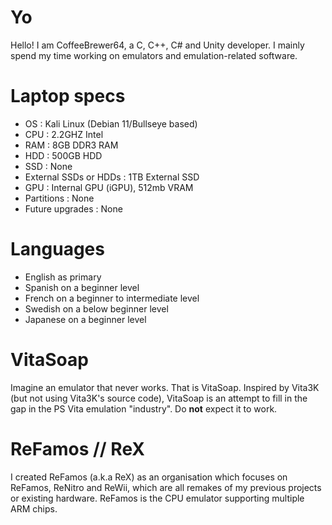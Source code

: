 # Yo

Hello! I am CoffeeBrewer64, a C, C++, C# and Unity developer.
I mainly spend my time working on emulators and emulation-related software.

# Laptop specs


- OS : Kali Linux (Debian 11/Bullseye based)
- CPU : 2.2GHZ Intel
- RAM : 8GB DDR3 RAM
- HDD : 500GB HDD
- SSD : None
- External SSDs or HDDs : 1TB External SSD
- GPU : Internal GPU (iGPU), 512mb VRAM
- Partitions : None
- Future upgrades : None

# Languages
- English as primary
- Spanish on a beginner level
- French on a beginner to intermediate level
- Swedish on a below beginner level
- Japanese on a beginner level

# VitaSoap

Imagine an emulator that never works. That is VitaSoap. Inspired by Vita3K (but not using Vita3K's source code), VitaSoap is an attempt to fill in the gap in the PS Vita emulation "industry". Do **not** expect it to work.

# ReFamos // ReX

I created ReFamos (a.k.a ReX) as an organisation which focuses on ReFamos, ReNitro and ReWii, which are all remakes of my previous projects or existing hardware. ReFamos is the CPU emulator supporting multiple ARM chips.
